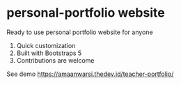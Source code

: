 # personal-portfolio website
Ready to use personal portfolio website for anyone 
1.  Quick customization
2.  Built with Bootstraps 5
3.  Contributions are welcome
   
See demo https://amaanwarsi.thedev.id/teacher-portfolio/
